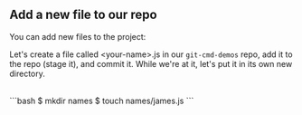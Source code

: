 ##  Add a new file to our repo

You can add new files to the project:

Let's create a file called &lt;your-name&gt;.js in our `git-cmd-demos` repo, add it to the repo (stage it), and commit it. While we're at it, let's put it in its own new directory.

<br>
```bash
$ mkdir names
$ touch names/james.js
```
